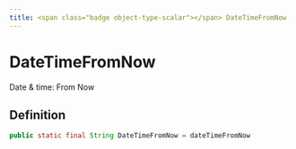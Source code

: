 ```yaml
---
title: <span class="badge object-type-scalar"></span> DateTimeFromNow
---
```

# <span class="badge object-type-scalar"></span> DateTimeFromNow

Date & time: From Now

## Definition

```java
public static final String DateTimeFromNow = dateTimeFromNow
```

